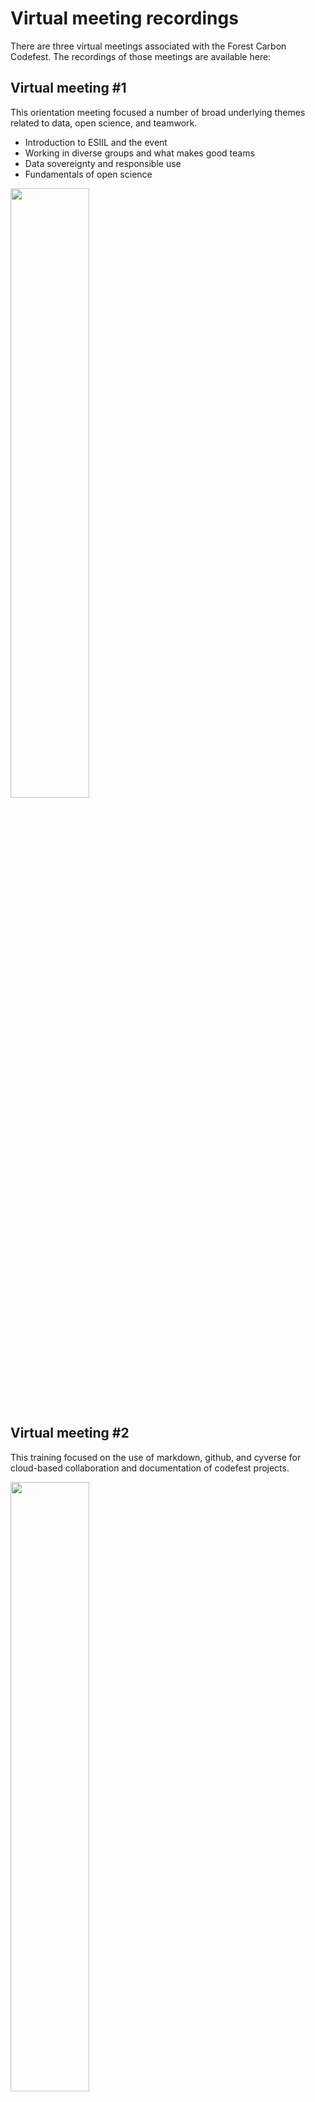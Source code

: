 # Virtual meeting recordings

There are three virtual meetings associated with the Forest Carbon Codefest. The recordings of those meetings are available here:

## Virtual meeting #1

This orientation meeting focused a number of broad underlying themes related to data, open science, and teamwork.

- Introduction to ESIIL and the event
- Working in diverse groups and what makes good teams
- Data sovereignty and responsible use
- Fundamentals of open science

<a href="https://www.youtube.com/watch?v=aM0FF6ph2FA">
    <img src="https://img.youtube.com/vi/aM0FF6ph2FA/0.jpg" style="width: 50%;">
</a>

## Virtual meeting #2

This training focused on the use of markdown, github, and cyverse for cloud-based collaboration and documentation of codefest projects.

<a href="https://www.youtube.com/watch?v=49IDCh4uXeE">
    <img src="https://img.youtube.com/vi/49IDCh4uXeE/0.jpg" style="width: 50%;">
</a>
